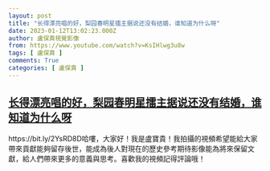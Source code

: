 ```yaml
---
layout: post
title: "长得漂亮唱的好，梨园春明星擂主据说还没有结婚，谁知道为什么呀"
date: 2023-01-12T13:02:23.000Z
author: 盧保貴視覺影像
from: https://www.youtube.com/watch?v=KsIHlwg3u8w
tags: [ 盧保貴 ]
comments: True
categories: [ 盧保貴 ]
---
```

<!--1673528543000-->
[长得漂亮唱的好，梨园春明星擂主据说还没有结婚，谁知道为什么呀](https://www.youtube.com/watch?v=KsIHlwg3u8w)
------

<div>
https://bit.ly/2YsRD8D哈嘍，大家好！我是盧寶貴！我拍攝的視頻希望能給大家帶來貢獻能夠留存後世，能成為後人對現在的歷史參考期待影像能為將來保留文獻，給人們帶來更多的意義與思考。喜歡我的視頻記得評論哦！
</div>
